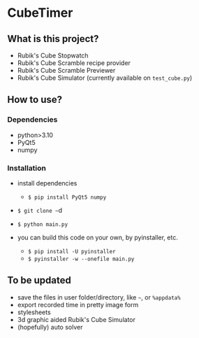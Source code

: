 #   CubeTimer

##  What is this project?
*   Rubik's Cube Stopwatch
*   Rubik's Cube Scramble recipe provider
*   Rubik's Cube Scramble Previewer
*   Rubik's Cube Simulator (currently available on `test_cube.py`)
##  How to use?
### Dependencies
*   python>3.10
*   PyQt5
*   numpy
### Installation
*   install dependencies
    *   `$ pip install PyQt5 numpy`
*   `$ git clone ~`d
*   `$ python main.py`

*   you can build this code on your own, by pyinstaller, etc.
    *   `$ pip install -U pyinstaller`
    *   `$ pyinstaller -w --onefile main.py`
##  To be updated
*   save the files in user folder/directory, like `~`, or `%appdata%`
*   export recorded time in pretty image form
*   stylesheets
*   3d graphic aided Rubik's Cube Simulator
*   (hopefully) auto solver
